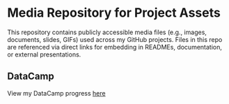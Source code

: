# Media Repository for Project Assets
This repository contains publicly accessible media files (e.g., images, documents, slides, GIFs) used across my GitHub projects. Files in this repo are referenced via direct links for embedding in READMEs, documentation, or external presentations.

## DataCamp

View my DataCamp progress [here](https://github.dev/huldanalyst/DataCamp/blob/4e75103b8b6029e510efadd1b92405e7eb2944e1/photo_1_2025-04-28_17-57-40.jpg)
